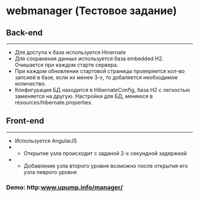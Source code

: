 # webmanager (Тестовое задание)
## Back-end
***
- Для доступа к базе используется Hinernate
- Для сохранения данных используется база embedded H2. Очишается при каждом старте сервера.
- При каждом обновлении стартовой страницы проверяется кол-во запсией в базе, если их менее 3-х, то добаляется необходимое количество. 
- Конфигурация БД находится в HibernateConfig, база H2 с легкостью заменяется на другую. Настройки для БД, меняюся в resources/hibernate.properties.

## Front-end 
***
- Используется AngularJS
- - Открытие узла происходит с заданой 2-х секундной задержкой 
- - Добавление узла второго уровня возможно после открытия его узла певрого уровня
### Demo: http:www.upump.info/manager/
